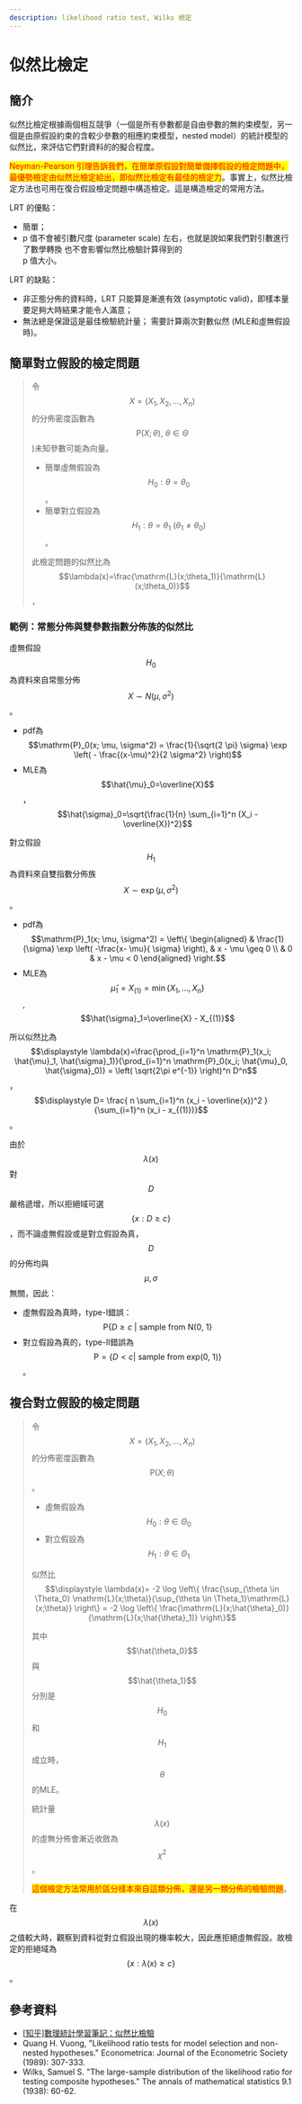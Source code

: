 ```yaml
---
description: likelihood ratio test, Wilks 檢定
---
```


# 似然比檢定

## 簡介

似然比檢定根據兩個相互競爭（一個是所有參數都是自由參數的無約束模型，另一個是由原假設約束的含較少參數的相應約束模型，nested model）的統計模型的似然比，來評估它們對資料的的擬合程度。

<mark style="color:red;">Neyman-Pearson 引理告訴我們，在簡單原假設對簡單備擇假設的檢定問題中，最優勢檢定由似然比檢定給出，即似然比檢定有最佳的檢定力</mark>。事實上，似然比檢定方法也可用在復合假設檢定問題中構造檢定。這是構造檢定的常用方法。

LRT 的優點：

* 簡單；
* &#x20;p 值不會被引數尺度 (parameter scale) 左右，也就是說如果我們對引數進行了數學轉換 也不會影響似然比檢驗計算得到的\
  p 值大小。&#x20;

LRT 的缺點：

* 非正態分佈的資料時，LRT 只能算是漸進有效 (asymptotic valid)，即樣本量要足夠大時結果才能令人滿意；&#x20;
* 無法總是保證這是最佳檢驗統計量； 需要計算兩次對數似然 (MLE和虛無假設時)。

## 簡單對立假設的檢定問題

> 令$$X=(X_1,X_2,\dots, X_n)$$的分佈密度函數為$$\mathrm{P}(X;\theta), ~ \theta \in \Theta$$)未知參數可能為向量。
>
> * 簡單虛無假設為$$H_0:\theta = \theta_0$$。
> * 簡單對立假設為$$H_1: \theta=\theta_1 ~(\theta_1 \neq \theta_0)$$​。
>
> 此檢定問題的似然比為$$\lambda(x)=\frac{\mathrm{L}(x;\theta_1)}{\mathrm{L}(x;\theta_0)}$$，

### 範例：常態分佈與雙參數指數分佈族的似然比

虛無假設$$H_0$$為資料來自常態分佈$$X \sim N(\mu, \sigma^2)$$。

* pdf為$$\mathrm{P}_0(x; \mu, \sigma^2) = \frac{1}{\sqrt{2 \pi} \sigma} \exp \left( - \frac{(x-\mu)^2}{2 \sigma^2} \right)$$
* MLE為$$\hat{\mu}_0=\overline{X}$$，$$\hat{\sigma}_0=\sqrt{\frac{1}{n} \sum_{i=1}^n (X_i - \overline{X})^2}$$

對立假設$$H_1$$​為資料來自雙指數分佈族$$X \sim \exp(\mu, \sigma^2)$$。

* pdf為$$\mathrm{P}_1(x; \mu, \sigma^2) = \left\{ \begin{aligned} & \frac{1}{\sigma} \exp \left( -\frac{x- \mu}{ \sigma} \right), & x - \mu \geq 0 \\ & 0 & x - \mu < 0 \end{aligned} \right.$$
* MLE為$$\hat{\mu}_1=X_{(1)}=\min\{X_1,\dots, X_n \}$$, $$\hat{\sigma}_1=\overline{X} - X_{(1)}$$

所以似然比為$$\displaystyle \lambda(x)=\frac{\prod_{i=1}^n \mathrm{P}_1(x_i; \hat{\mu}_1, \hat{\sigma}_1)}{\prod_{i=1}^n \mathrm{P}_0(x_i; \hat{\mu}_0, \hat{\sigma}_0)} = \left( \sqrt{2\pi e^{-1}} \right)^n D^n$$，$$\displaystyle D= \frac{ n \sum_{i=1}^n (x_i - \overline{x})^2 }{\sum_{i=1}^n (x_i - x_{(1)})}$$。

由於$$\lambda(x)$$對$$D$$​嚴格遞增，所以拒絕域可選$$\{ x: D \geq c\}$$，而不論虛無假設或是對立假設為真，$$D$$的分佈均與$$\mu, \sigma$$無關，因此：

* 虛無假設為真時，type-I錯誤：$$\mathrm{P}\{ D \geq c ~| \text{ sample from N(0, 1}\}$$
* 對立假設為真的，type-II錯誤為$$\mathrm{P}=\{ D < c | \text{ sample from exp(0, 1)}\}$$。

## 複合對立假設的檢定問題

> 令$$X=(X_1,X_2,\dots, X_n)$$的分佈密度函數為$$\mathrm{P}(X;\theta)$$。
>
> * 虛無假設為$$H_0: \theta \in \Theta_0$$
> * 對立假設為$$H_1: \theta \in \Theta_1$$
>
> 似然比$$\displaystyle \lambda(x)= -2 \log \left\{ \frac{\sup_{\theta \in \Theta_0} \mathrm{L}(x;\theta)}{\sup_{\theta \in \Theta_1}\mathrm{L}(x;\theta)} \right\} = -2 \log \left\{ \frac{\mathrm{L}(x;\hat{\theta}_0)}{\mathrm{L}(x;\hat{\theta}_1)} \right\}$$
>
> 其中$$\hat{\theta_0}$$​與$$\hat{\theta_1}$$​分別是$$H_0$$和$$H_1$$​成立時，$$\theta$$的MLE。
>
> 統計量$$\lambda(x)$$的虛無分佈會漸近收斂為$$\chi^2$$。
>
> <mark style="color:red;">這個檢定方法常用於區分樣本來自這類分佈，還是另一類分佈的檢驗問題</mark>。

在$$\lambda(x)$$​之值較大時，觀察到資料從對立假設出現的機率較大，因此應拒絕虛無假設。故檢定的拒絕域為$$\{ x: \lambda(x) \geq c\}$$。

## 參考資料

* [\[知乎\]數理統計學習筆記：似然比檢驗](https://zhuanlan.zhihu.com/p/104583619)
* Quang H. Vuong, "Likelihood ratio tests for model selection and non-nested hypotheses." Econometrica: Journal of the Econometric Society (1989): 307-333.
* Wilks, Samuel S. "The large-sample distribution of the likelihood ratio for testing composite hypotheses." The annals of mathematical statistics 9.1 (1938): 60-62.
